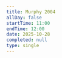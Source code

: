 ```yaml
---
title: Murphy 2004
allDay: false
startTime: 11:00
endTime: 12:00
date: 2025-10-28
completed: null
type: single
---
```


